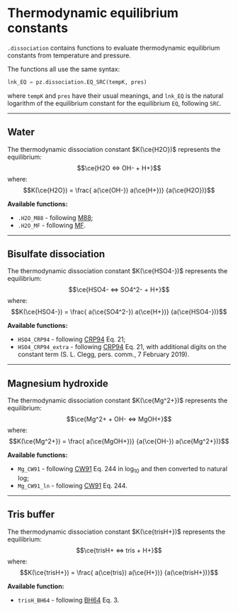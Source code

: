 <script type="text/x-mathjax-config">
MathJax.Hub.Config({tex2jax: {inlineMath: [['$','$'], ['\\(','\\)']]}});
MathJax.Ajax.config.path["mhchem"] =
  "https://cdnjs.cloudflare.com/ajax/libs/mathjax-mhchem/3.3.2";
MathJax.Hub.Config({TeX: {extensions: ["[mhchem]/mhchem.js"]}});
</script><script src='https://cdnjs.cloudflare.com/ajax/libs/mathjax/2.7.5/MathJax.js?config=TeX-MML-AM_CHTML' async></script>

# Thermodynamic equilibrium constants

`.dissociation` contains functions to evaluate thermodynamic equilibrium constants from temperature and pressure.

The functions all use the same syntax:

```python
lnk_EQ = pz.dissociation.EQ_SRC(tempK, pres)
```

where `tempK` and `pres` have their usual meanings, and `lnk_EQ` is the natural logarithm of the equilibrium constant for the equilibrium `EQ`, following `SRC`.

---

## Water

The thermodynamic dissociation constant $K(\ce{H2O})$ represents the equilibrium:
$$\ce{H2O <=> OH- + H+}$$
where:
$$K(\ce{H2O}) = \frac{ a(\ce{OH-}) a(\ce{H+})} {a(\ce{H2O})}$$

**Available functions:**

  * `.H2O_M88` - following [M88](../../references/#M88);
  * `.H2O_MF` - following [MF](../../references/#MF).

---

## Bisulfate dissociation

The thermodynamic dissociation constant $K(\ce{HSO4-})$ represents the equilibrium:
$$\ce{HSO4- <=> SO4^2- + H+}$$
where:
$$K(\ce{HSO4-}) = \frac{ a(\ce{SO4^2-}) a(\ce{H+})} {a(\ce{HSO4-})}$$

**Available functions:**

  * `HSO4_CRP94` - following [CRP94](../../references/#CRP94) Eq. 21;
  * `HSO4_CRP94_extra` - following [CRP94](../../references/#CRP94) Eq. 21, with additional digits on the constant term (S. L. Clegg, pers. comm., 7 February 2019).

---

## Magnesium hydroxide

The thermodynamic dissociation constant $K(\ce{Mg^2+})$ represents the equilibrium:
$$\ce{Mg^2+ + OH- <=> MgOH+}$$
where:
$$K(\ce{Mg^2+}) = \frac{ a(\ce{MgOH+})} {a(\ce{OH-}) a(\ce{Mg^2+})}$$

**Available functions:**

  * `Mg_CW91` - following [CW91](../../references/#CW91) Eq. 244 in log<sub>10</sub> and then converted to natural log;
  * `Mg_CW91_ln` - following [CW91](../../references/#CW91) Eq. 244.

---

## Tris buffer

The thermodynamic dissociation constant $K(\ce{trisH+})$ represents the equilibrium:
$$\ce{trisH+ <=> tris + H+}$$
where:
$$K(\ce{trisH+}) = \frac{ a(\ce{tris}) a(\ce{H+})} {a(\ce{trisH+})}$$

**Available function:**

  * `trisH_BH64` - following [BH64](../../references/#BH64) Eq. 3.
